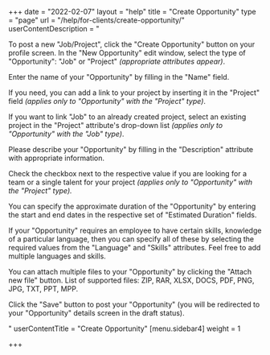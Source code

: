 +++
date = "2022-02-07"
layout = "help"
title = "Create Opportunity"
type = "page"
url = "/help/for-clients/create-opportunity/"
userContentDescription = "<p>To post a new \"Job/Project\", click the \"Create Opportunity\" button on your profile screen. In the \"New Opportunity\" edit window, select the type of \"Opportunity\": \"Job\" or \"Project\" <em>(appropriate attributes appear)</em>.</p><p>Enter the name of your \"Opportunity\" by filling in the \"Name\" field.</p><p>If you need, you can add a link to your project by inserting it in the \"Project\" field <em>(applies only to \"Opportunity\" with the \"Project\" type)</em>.</p><p>If you want to link \"Job\" to an already created project, select an existing project in the \"Project\" attribute's drop-down list <em>(applies only to \"Opportunity\" with the \"Job\" type)</em>.</p><p>Please describe your \"Opportunity\" by filling in the \"Description\" attribute with appropriate information.</p><p>Check the checkbox next to the respective value if you are looking for a team or a single talent for your project <em>(applies only to \"Opportunity\" with the \"Project\" type).</em></p><p>You can specify the approximate duration of the \"Opportunity\" by entering the start and end dates in the respective set of \"Estimated Duration\" fields.</p><p>If your \"Opportunity\" requires an employee to have certain skills, knowledge of a particular language, then you can specify all of these by selecting the required values from the \"Language\" and \"Skills\" attributes. Feel free to add multiple languages and skills.</p><p>You can attach multiple files to your \"Opportunity\" by clicking the \"Attach new file\" button. List of supported files: ZIP, RAR, XLSX, DOCS, PDF, PNG, JPG, TXT, PPT, MPP.</p><p>Click the \"Save\" button to post your \"Opportunity\" (you will be redirected to your \"Opportunity\" details screen in the draft status).</p>"
userContentTitle = "Create Opportunity"
[menu.sidebar4]
weight = 1

+++
